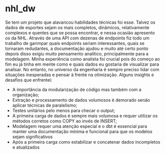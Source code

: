 # nhl_dw
Se tem um projeto que alavancou habilidades técnicas foi esse.
Talvez os dados de esportes sejam os mais completos, dinâmicos, relativamente complexos e quentes que se possa encontrar, e nessa ocasião apresento os da NHL.
Através de uma API com dezenas de endpoints fiz todo um trabalho de garimpar quais endpoints seriam interessantes, quais se tornaram redudantes, a documentação ajudou e muito até certo ponto
depois disso exigiu muito pensamento analítico, principalmente para a modelagem.
Minha experiência como analista foi crucial pois do começo ao fim eu já tinha em mente como e quais dados eu gostaria de visualizar para analisar.
No entanto, no universo da engenharia é sempre preciso lidar com situações inesperadas e pensar à frente na otimização. Alguns insights e desafios que enfrentei:
 - A importância da modularização de código mas também com a organização;
 - Extração e processamento de dados volumosos é demorado senão aplicar técnicas de paralelismo;
 - Testes unitários pelo menos para checar o output;
 - A primeira carga de dados é sempre mais volumosa e requer utilizar os métodos corretos como COPY ao invés de INSERT;
 - Modelagem requer uma atenção especial e o dbt é essencial para manter uma documentação mínima e funcional para que os modelos sejam significativos
 - Após a primeira carga como estabilizar e concatenar dados incompletos e atualizados
